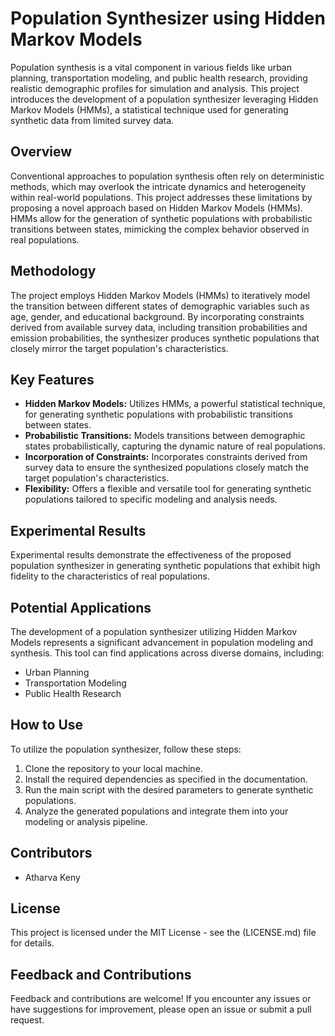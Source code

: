 # Population Synthesizer using Hidden Markov Models

Population synthesis is a vital component in various fields like urban planning, transportation modeling, and public health research, providing realistic demographic profiles for simulation and analysis. This project introduces the development of a population synthesizer leveraging Hidden Markov Models (HMMs), a statistical technique used for generating synthetic data from limited survey data.

## Overview

Conventional approaches to population synthesis often rely on deterministic methods, which may overlook the intricate dynamics and heterogeneity within real-world populations. This project addresses these limitations by proposing a novel approach based on Hidden Markov Models (HMMs). HMMs allow for the generation of synthetic populations with probabilistic transitions between states, mimicking the complex behavior observed in real populations.

## Methodology

The project employs Hidden Markov Models (HMMs) to iteratively model the transition between different states of demographic variables such as age, gender, and educational background. By incorporating constraints derived from available survey data, including transition probabilities and emission probabilities, the synthesizer produces synthetic populations that closely mirror the target population's characteristics.

## Key Features

- **Hidden Markov Models:** Utilizes HMMs, a powerful statistical technique, for generating synthetic populations with probabilistic transitions between states.
- **Probabilistic Transitions:** Models transitions between demographic states probabilistically, capturing the dynamic nature of real populations.
- **Incorporation of Constraints:** Incorporates constraints derived from survey data to ensure the synthesized populations closely match the target population's characteristics.
- **Flexibility:** Offers a flexible and versatile tool for generating synthetic populations tailored to specific modeling and analysis needs.

## Experimental Results

Experimental results demonstrate the effectiveness of the proposed population synthesizer in generating synthetic populations that exhibit high fidelity to the characteristics of real populations. 

## Potential Applications

The development of a population synthesizer utilizing Hidden Markov Models represents a significant advancement in population modeling and synthesis. This tool can find applications across diverse domains, including:

- Urban Planning
- Transportation Modeling
- Public Health Research

## How to Use

To utilize the population synthesizer, follow these steps:

1. Clone the repository to your local machine.
2. Install the required dependencies as specified in the documentation.
3. Run the main script with the desired parameters to generate synthetic populations.
4. Analyze the generated populations and integrate them into your modeling or analysis pipeline.

## Contributors

- Atharva Keny

## License

This project is licensed under the MIT License - see the (LICENSE.md) file for details.

## Feedback and Contributions

Feedback and contributions are welcome! If you encounter any issues or have suggestions for improvement, please open an issue or submit a pull request.
